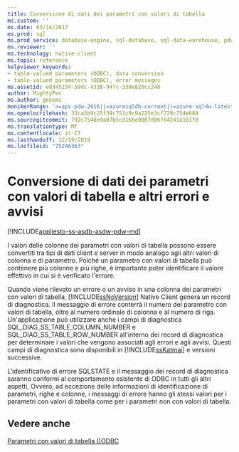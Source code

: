 ```yaml
---
title: Conversione di dati dei parametri con valori di tabella
ms.custom: ''
ms.date: 03/14/2017
ms.prod: sql
ms.prod_service: database-engine, sql-database, sql-data-warehouse, pdw
ms.reviewer: ''
ms.technology: native-client
ms.topic: reference
helpviewer_keywords:
- table-valued parameters (ODBC), data conversion
- table-valued parameters (ODBC), error messages
ms.assetid: edd45234-59dc-4338-94fc-330e820cc248
author: MightyPen
ms.author: genemi
monikerRange: '>=aps-pdw-2016||=azuresqldb-current||=azure-sqldw-latest||>=sql-server-2016||=sqlallproducts-allversions||>=sql-server-linux-2017||=azuresqldb-mi-current'
ms.openlocfilehash: 33ca5b9c25f39c751c9c9a225e3cf729c754e684
ms.sourcegitcommit: 792c7548e9a07b5cd166e0007d06f64241a161f8
ms.translationtype: MT
ms.contentlocale: it-IT
ms.lasthandoff: 12/19/2019
ms.locfileid: "75246363"
---
```

# <a name="table-valued-parameter-data-conversion-and-other-errors-and-warnings"></a>Conversione di dati dei parametri con valori di tabella e altri errori e avvisi
[!INCLUDE[appliesto-ss-asdb-asdw-pdw-md](../../includes/appliesto-ss-asdb-asdw-pdw-md.md)]

  I valori delle colonne dei parametri con valori di tabella possono essere convertiti tra tipi di dati client e server in modo analogo agli altri valori di colonna e di parametro. Poiché un parametro con valori di tabella può contenere più colonne e più righe, è importante poter identificare il valore effettivo in cui si è verificato l'errore.  
  
 Quando viene rilevato un errore o un avviso in una colonna dei parametri con valori di tabella, [!INCLUDE[ssNoVersion](../../includes/ssnoversion-md.md)] Native Client genera un record di diagnostica. Il messaggio di errore conterrà il numero del parametro con valori di tabella, oltre al numero ordinale di colonna e al numero di riga. Un'applicazione può utilizzare anche i campi di diagnostica SQL_DIAG_SS_TABLE_COLUMN_NUMBER e SQL_DIAG_SS_TABLE_ROW_NUMBER all'interno dei record di diagnostica per determinare i valori che vengono associati agli errori e agli avvisi. Questi campi di diagnostica sono disponibili in [!INCLUDE[ssKatmai](../../includes/sskatmai-md.md)] e versioni successive.  
  
 L'identificativo di errore SQLSTATE e il messaggio dei record di diagnostica saranno conformi al comportamento esistente di ODBC in tutti gli altri aspetti, Ovvero, ad eccezione delle informazioni di identificazione di parametri, righe e colonne, i messaggi di errore hanno gli stessi valori per i parametri con valori di tabella come per i parametri non con valori di tabella.  
  
## <a name="see-also"></a>Vedere anche  
 [Parametri con valori di tabella &#40;&#41;ODBC](../../relational-databases/native-client-odbc-table-valued-parameters/table-valued-parameters-odbc.md)  
  
  
